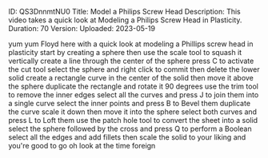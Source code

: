 ID: QS3DnnmtNU0
Title: Model a Philips Screw Head
Description: This video takes a quick look at Modeling a Philips Screw Head in Plasticity.
Duration: 70
Version: 
Uploaded: 2023-05-19

yum yum
Floyd here with a quick look at modeling
a Phillips screw head in plasticity
start by creating a sphere then use the
scale tool to squash it vertically
create a line through the center of the
sphere press C to activate the cut tool
select the sphere and right click to
commit then delete the lower solid
create a rectangle curve in the center
of the solid then move it above the
sphere
duplicate the rectangle and rotate it 90
degrees
use the trim tool to remove the inner
edges
select all the curves and press J to
join them into a single curve
select the inner points and press B to
Bevel them
duplicate the curve scale it down then
move it into the sphere
select both curves and press L to Loft
them
use the patch hole tool to convert the
sheet into a solid select the sphere
followed by the cross
and press Q to perform a Boolean
select all the edges and add fillets
then scale the solid to your liking and
you're good to go oh look at the time
foreign
